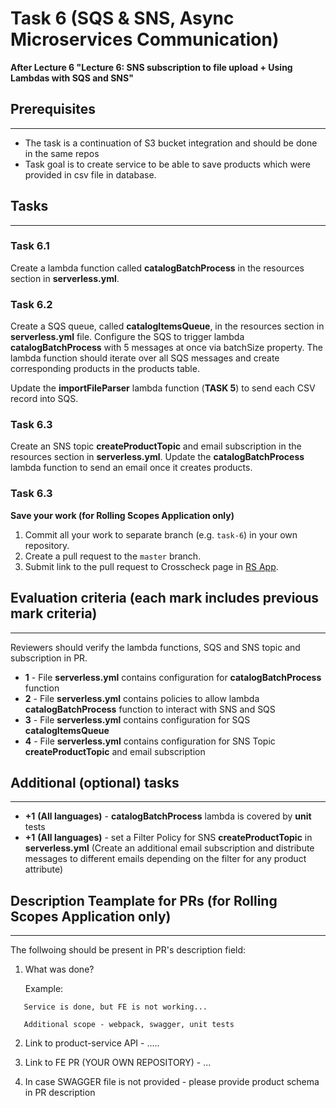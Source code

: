 # Task 6 (SQS & SNS, Async Microservices Communication)

**After Lecture 6 "Lecture 6: SNS subscription to file upload + Using Lambdas with SQS and SNS"**

## Prerequisites

---

- The task is a continuation of S3 bucket integration and should be done in the same repos
- Task goal is to create service to be able to save products which were provided in csv file in database.

## Tasks

---

### Task 6.1

Create a lambda function called **catalogBatchProcess** in the resources section in **serverless.yml**.

### Task 6.2

Create a SQS queue, called **catalogItemsQueue**, in the resources section in **serverless.yml** file.
Configure the SQS to trigger lambda **catalogBatchProcess** with 5 messages at once via batchSize property.
The lambda function should iterate over all SQS messages and create corresponding products in the products table.

Update the **importFileParser** lambda function (**TASK 5**) to send each CSV record into SQS.

### Task 6.3

Create an SNS topic **createProductTopic** and email subscription in the resources section in **serverless.yml**.
Update the **catalogBatchProcess** lambda function to send an email once it creates products.

### Task 6.3

**Save your work (for Rolling Scopes Application only)**

1. Commit all your work to separate branch (e.g. `task-6`) in your own repository.
2. Create a pull request to the `master` branch.
3. Submit link to the pull request to Crosscheck page in [RS App](https://app.rs.school).

## Evaluation criteria (each mark includes previous mark criteria)

---

Reviewers should verify the lambda functions, SQS and SNS topic and subscription in PR.

- **1** - File **serverless.yml** contains configuration for **catalogBatchProcess** function
- **2** - File **serverless.yml** contains policies to allow lambda **catalogBatchProcess** function to interact with SNS and SQS
- **3** - File **serverless.yml** contains configuration for SQS **catalogItemsQueue**
- **4** - File **serverless.yml** contains configuration for SNS Topic **createProductTopic** and email subscription

## Additional (optional) tasks

---

- **+1** **(All languages)** - **catalogBatchProcess** lambda is covered by **unit** tests
- **+1** **(All languages)** - set a Filter Policy for SNS **createProductTopic** in **serverless.yml** (Create an additional email subscription and distribute messages to different emails depending on the filter for any product attribute)

## Description Teamplate for PRs (for Rolling Scopes Application only)

---

The follwoing should be present in PR's description field:

1. What was done?

   Example:

```
   Service is done, but FE is not working...

   Additional scope - webpack, swagger, unit tests
```

2. Link to product-service API - .....
3. Link to FE PR (YOUR OWN REPOSITORY) - ...

4. In case SWAGGER file is not provided - please provide product schema in PR description
